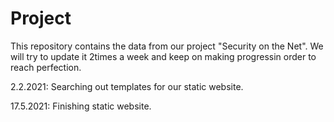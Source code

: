 # Project
This repository contains the data from our project "Security on the Net". We will try to update it 2times a week and keep on making progressin order to reach perfection.

2.2.2021: Searching out templates for our static website.

17.5.2021: Finishing static website.

